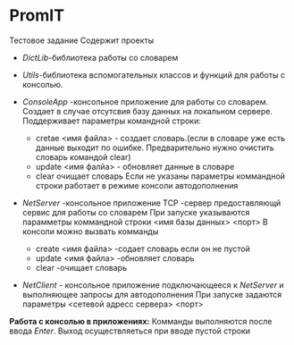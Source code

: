 # PromIT
Тестовое задание
Содержит проекты
- *DictLib*-библиотека работы со словарем
- *Utils*-библиотека вспомогательных классов и функций для работы с консолью.

- *ConsoleApp* -консольное приложение для работы со словарем. Создает в случае отсутсвия базу данных на локальном сервере. 
Поддерживает параметры командной строки:
    + cretae <имя файла> - создает словарь.(если в словаре уже есть данные выходит по ошибке. Предварительно нужно очистить словарь командой clear)
    + update <имя фалйа> - обновляет данные в словаре
    + clear  очищает словарь
    Если не указаны параметры коммандной строки работает в режиме консоли  автодополнения
    
- *NetServer*  -консольное приложение TCP -сервер предоставляющй сервис для работы со словарем
   При запуске указываются парамметры коммандной строки  <имя базы данных> <порт>
   В консоли можно вызвать комманды
     + create <имя файла>  -содает словарь если он не пустой
     + update <имя файла> -обновляет словарь
     + clear -очищает словарь
     
- *NetClient* - консольное приложение подключающееся к *NetServer* и выполняющее запросы для автодополнения
   При запуске задаются параметры <сетевой адресс сервера> <порт>
   
__Работа с консолью в приложениях:__
Комманды выполняются после ввода *Enter*.
Выход осуществляеться при вводе пустой строки
   
   
   
